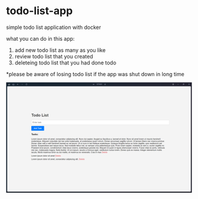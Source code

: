 # todo-list-app

simple todo list application with docker

what you can do in this app:

1. add new todo list as many as you like
2. review todo list that you created
3. deleteing todo list that you had done todo

\*please be aware of losing todo list if the app was shut down in long time

![preview of todo list app](<gb/Screenshot 2024-04-08 054742.png>)
